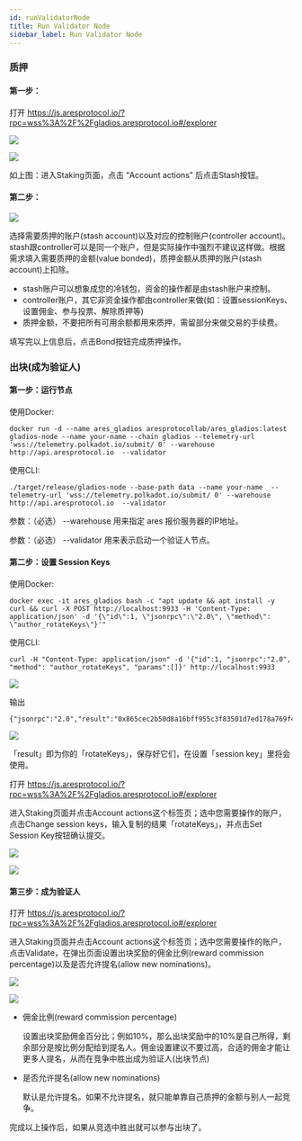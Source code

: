 ```yaml
---
id: runValidatorNode
title: Run Validator Node
sidebar_label: Run Validator Node
---
```


### 质押

#### 第一步：

打开 https://js.aresprotocol.io/?rpc=wss%3A%2F%2Fgladios.aresprotocol.io#/explorer

![](assets/build/292.jpeg)

![](assets/build/293.jpeg)

如上图：进入Staking页面，点击 “Account actions” 后点击Stash按钮。

#### 第二步：

![](assets/build/294.jpeg)


选择需要质押的账户(stash account)以及对应的控制账户(controller account)。stash跟controller可以是同一个账户，但是实际操作中强烈不建议这样做。根据需求填入需要质押的金额(value bonded)，质押金额从质押的账户(stash account)上扣除。

* stash账户可以想象成您的冷钱包，资金的操作都是由stash账户来控制。
* controller账户，其它非资金操作都由controller来做(如：设置sessionKeys、设置佣金、参与投票、解除质押等)
* 质押金额，不要把所有可用余额都用来质押，需留部分来做交易的手续费。

填写完以上信息后，点击Bond按钮完成质押操作。

### 出块(成为验证人)

#### 第一步：运行节点

使用Docker:
````
docker run -d --name ares_gladios aresprotocollab/ares_gladios:latest gladios-node --name your-name --chain gladios --telemetry-url 'wss://telemetry.polkadot.io/submit/ 0' --warehouse http://api.aresprotocol.io  --validator
````

使用CLI:
````
./target/release/gladios-node --base-path data --name your-name  --telemetry-url 'wss://telemetry.polkadot.io/submit/ 0' --warehouse http://api.aresprotocol.io  --validator
````

参数：（必选） --warehouse 用来指定 ares 报价服务器的IP地址。

参数：（必选） --validator 用来表示启动一个验证人节点。

#### 第二步：设置 Session Keys

使用Docker:
````
docker exec -it ares_gladios bash -c "apt update && apt install -y curl && curl -X POST http://localhost:9933 -H 'Content-Type: application/json' -d '{\"id\":1, \"jsonrpc\":\"2.0\", \"method\": \"author_rotateKeys\"}'"
````

使用CLI:
````
curl -H "Content-Type: application/json" -d '{"id":1, "jsonrpc":"2.0", "method": "author_rotateKeys", "params":[]}' http://localhost:9933
````
![](assets/build/295.jpeg)

输出

````
{"jsonrpc":"2.0","result":"0x865cec2b50d8a16bff955c3f83501d7ed178a769f410c8557920964227cf55262be48db19f5ec8fc30706f68c7949768d9f9e943b5e4d019295b4da579618848b68b116b6e42dfd62162971efed83729f09582abd729b935a35dece66fb34615","id":1}
````

![](assets/build/296.jpeg)

「result」即为你的「rotateKeys」，保存好它们，在设置「session key」里将会使用。


打开 https://js.aresprotocol.io/?rpc=wss%3A%2F%2Fgladios.aresprotocol.io#/explorer

进入Staking页面并点击Account actions这个标签页；选中您需要操作的账户，点击Change session keys，输入复制的结果「rotateKeys」，并点击Set Session Key按钮确认提交。

![](assets/build/297.jpeg)

![](assets/build/298.jpeg)

#### 第三步：成为验证人

打开 https://js.aresprotocol.io/?rpc=wss%3A%2F%2Fgladios.aresprotocol.io#/explorer

进入Staking页面并点击Account actions这个标签页；选中您需要操作的账户，点击Validate，在弹出页面设置出块奖励的佣金比例(reward commission percentage)以及是否允许提名(allow new nominations)。

![](assets/build/299.jpeg)

![](assets/build/300.jpeg)

* 佣金比例(reward commission percentage)

  设置出块奖励佣金百分比；例如10%，那么出块奖励中的10%是自己所得，剩余部分是按比例分配给到提名人。佣金设置建议不要过高，合适的佣金才能让更多人提名，从而在竞争中胜出成为验证人(出块节点)
* 是否允许提名(allow new nominations)

  默认是允许提名。如果不允许提名，就只能单靠自己质押的金额与别人一起竞争。

完成以上操作后，如果从竞选中胜出就可以参与出块了。

